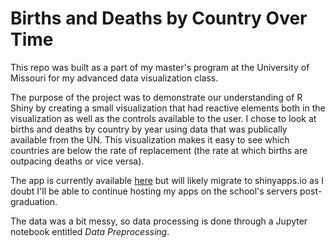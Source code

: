 # Births and Deaths by Country Over Time
This repo was built as a part of my master's program at the University of Missouri for my advanced data visualization class. 

The purpose of the project was to demonstrate our understanding of R Shiny by creating a small visualization that had reactive elements both in the visualization as well as the controls available to the user. I chose to look at births and deaths by country by year using data that was publically available from the UN. This visualization makes it easy to see which countries are below the rate of replacement (the rate at which births are outpacing deaths or vice versa).

The app is currently available [here](https://rshiny.dsa.missouri.edu/students/gdgp63/DATA-SCI-8654/module8-exercise1/) but will likely migrate to shinyapps.io as I doubt I'll be able to continue hosting my apps on the school's servers post-graduation.

The data was a bit messy, so data processing is done through a Jupyter notebook entitled *Data Preprocessing*.